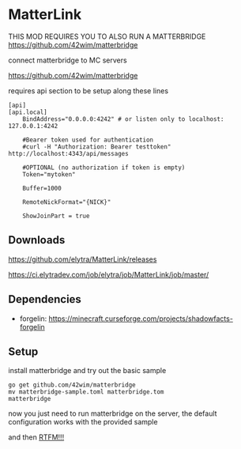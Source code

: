 # MatterLink

THIS MOD REQUIRES YOU TO ALSO RUN A MATTERBRIDGE 
https://github.com/42wim/matterbridge

connect matterbridge to MC servers

https://github.com/42wim/matterbridge

requires api section to be setup along these lines 

```
[api]
[api.local]
    BindAddress="0.0.0.0:4242" # or listen only to localhost: 127.0.0.1:4242

    #Bearer token used for authentication
    #curl -H "Authorization: Bearer testtoken" http://localhost:4343/api/messages
    
    #OPTIONAL (no authorization if token is empty)
    Token="mytoken"
    
    Buffer=1000
    
    RemoteNickFormat="{NICK}"
    
    ShowJoinPart = true
```

## Downloads

https://github.com/elytra/MatterLink/releases

https://ci.elytradev.com/job/elytra/job/MatterLink/job/master/

## Dependencies

- forgelin: https://minecraft.curseforge.com/projects/shadowfacts-forgelin

## Setup

install matterbridge and try out the basic sample

```
go get github.com/42wim/matterbridge
mv matterbridge-sample.toml matterbridge.tom
matterbridge
```

now you just need to run matterbridge on the server, the default configuration works with the provided sample

and then [RTFM!!!](https://github.com/42wim/matterbridge#configuration)